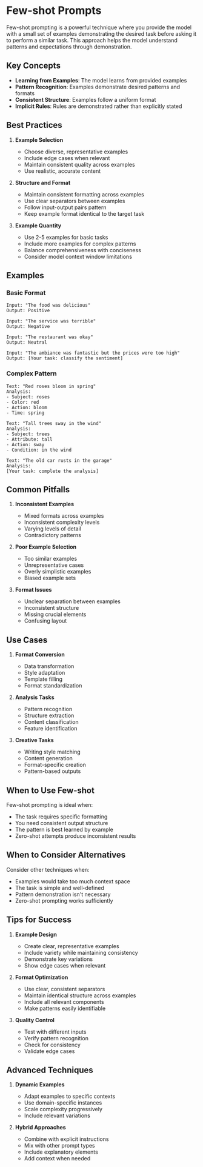 # Few-shot Prompts

Few-shot prompting is a powerful technique where you provide the model with a small set of examples demonstrating the desired task before asking it to perform a similar task. This approach helps the model understand patterns and expectations through demonstration.

## Key Concepts

- **Learning from Examples**: The model learns from provided examples
- **Pattern Recognition**: Examples demonstrate desired patterns and formats
- **Consistent Structure**: Examples follow a uniform format
- **Implicit Rules**: Rules are demonstrated rather than explicitly stated

## Best Practices

1. **Example Selection**
   - Choose diverse, representative examples
   - Include edge cases when relevant
   - Maintain consistent quality across examples
   - Use realistic, accurate content

2. **Structure and Format**
   - Maintain consistent formatting across examples
   - Use clear separators between examples
   - Follow input-output pairs pattern
   - Keep example format identical to the target task

3. **Example Quantity**
   - Use 2-5 examples for basic tasks
   - Include more examples for complex patterns
   - Balance comprehensiveness with conciseness
   - Consider model context window limitations

## Examples

### Basic Format
```
Input: "The food was delicious"
Output: Positive

Input: "The service was terrible"
Output: Negative

Input: "The restaurant was okay"
Output: Neutral

Input: "The ambiance was fantastic but the prices were too high"
Output: [Your task: classify the sentiment]
```

### Complex Pattern
```
Text: "Red roses bloom in spring"
Analysis:
- Subject: roses
- Color: red
- Action: bloom
- Time: spring

Text: "Tall trees sway in the wind"
Analysis:
- Subject: trees
- Attribute: tall
- Action: sway
- Condition: in the wind

Text: "The old car rusts in the garage"
Analysis:
[Your task: complete the analysis]
```

## Common Pitfalls

1. **Inconsistent Examples**
   - Mixed formats across examples
   - Inconsistent complexity levels
   - Varying levels of detail
   - Contradictory patterns

2. **Poor Example Selection**
   - Too similar examples
   - Unrepresentative cases
   - Overly simplistic examples
   - Biased example sets

3. **Format Issues**
   - Unclear separation between examples
   - Inconsistent structure
   - Missing crucial elements
   - Confusing layout

## Use Cases

1. **Format Conversion**
   - Data transformation
   - Style adaptation
   - Template filling
   - Format standardization

2. **Analysis Tasks**
   - Pattern recognition
   - Structure extraction
   - Content classification
   - Feature identification

3. **Creative Tasks**
   - Writing style matching
   - Content generation
   - Format-specific creation
   - Pattern-based outputs

## When to Use Few-shot

Few-shot prompting is ideal when:
- The task requires specific formatting
- You need consistent output structure
- The pattern is best learned by example
- Zero-shot attempts produce inconsistent results

## When to Consider Alternatives

Consider other techniques when:
- Examples would take too much context space
- The task is simple and well-defined
- Pattern demonstration isn't necessary
- Zero-shot prompting works sufficiently

## Tips for Success

1. **Example Design**
   - Create clear, representative examples
   - Include variety while maintaining consistency
   - Demonstrate key variations
   - Show edge cases when relevant

2. **Format Optimization**
   - Use clear, consistent separators
   - Maintain identical structure across examples
   - Include all relevant components
   - Make patterns easily identifiable

3. **Quality Control**
   - Test with different inputs
   - Verify pattern recognition
   - Check for consistency
   - Validate edge cases

## Advanced Techniques

1. **Dynamic Examples**
   - Adapt examples to specific contexts
   - Use domain-specific instances
   - Scale complexity progressively
   - Include relevant variations

2. **Hybrid Approaches**
   - Combine with explicit instructions
   - Mix with other prompt types
   - Include explanatory elements
   - Add context when needed
